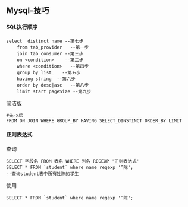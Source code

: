 ## Mysql-技巧

#### SQL执行顺序

```mysql
select 	distinct name --第七步
	from tab_provider 	--第一步
	join tab_consumer --第三步
	on <condition>	  --第二步
	where <condition>	--第四步
	group by list_   --第五步
	having string  --第六步
	order by desc|asc   --第八步
	limit start pageSize --第九步
```

简洁版

```MYSQL
#先->后
FROM ON JOIN WHERE GROUP_BY HAVING SELECT_DINSTINCT ORDER_BY LIMIT
```

#### 正则表达式

查询

```MYSQL
SELECT 字段名 FROM 表名 WHERE 列名 REGEXP '正则表达式'
SELECT * FROM `student` where name regexp '^陈';
--查询student表中所有姓陈的学生
```

使用

```
SELECT * FROM `student` where name regexp '^陈';
```

